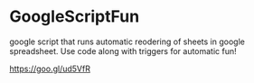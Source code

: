 # GoogleScriptFun

google script that runs automatic reodering of sheets in google spreadsheet. Use code along with triggers for automatic fun!


https://goo.gl/ud5VfR
